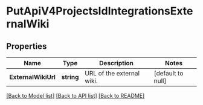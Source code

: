 # PutApiV4ProjectsIdIntegrationsExternalWiki

## Properties
Name | Type | Description | Notes
------------ | ------------- | ------------- | -------------
**ExternalWikiUrl** | **string** | URL of the external wiki. | [default to null]

[[Back to Model list]](../README.md#documentation-for-models) [[Back to API list]](../README.md#documentation-for-api-endpoints) [[Back to README]](../README.md)


